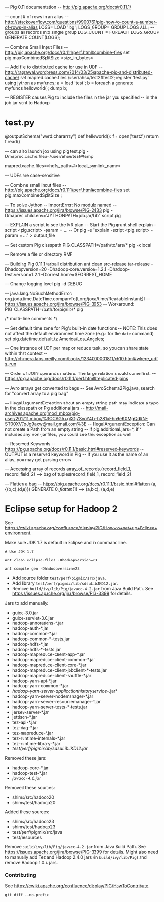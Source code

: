 -- Pig 0.11 documentation
-- http://pig.apache.org/docs/r0.11.1/

-- count # of rows in an alias
-- http://stackoverflow.com/questions/9900761/pig-how-to-count-a-number-of-rows-in-alias
LOGS= LOAD 'log';
LOGS_GROUP= GROUP LOGS ALL; -- groups all records into single group
LOG_COUNT = FOREACH LOGS_GROUP GENERATE COUNT(LOGS);

-- Combine Small Input Files
-- http://pig.apache.org/docs/r0.11.1/perf.html#combine-files
set pig.maxCombinedSplitSize <size_in_bytes>

-- Add file to distributed cache for use in UDF
-- http://ragrawal.wordpress.com/2014/03/25/apache-pig-and-distributed-cache/
set mapred.cache.files /user/ahsu/test2#test2;
register 'test.py' using jython as myfuncs;
a = load 'test';
b = foreach a generate myfuncs.helloworld();
dump b;

-- REGISTER causes Pig to include the files in the jar you specified
-- in the job jar sent to Hadoop

# test.py
@outputSchema("word:chararray")
def helloworld():
    f = open('test2')
    return f.read()

-- can also launch job using
pig test.pig -Dmapred.cache.files=/user/ahsu/test#temp

mapred.cache.files=<hdfs_path>#<local_symlink_name>

-- UDFs are case-sensitive

-- Combine small input files
-- http://pig.apache.org/docs/r0.11.1/perf.html#combine-files
set pig.maxCombinedSplitSize <sizeInBytes>;

-- To solve Jython
-- ImportError: No module named <module>
-- https://issues.apache.org/jira/browse/PIG-2433
pig -Dmapred.child.env="JYTHONPATH=job.jar/Lib" script.pig

-- EXPLAIN a script to see the MR plan
-- Start the Pig grunt shell
explain -script <pig.script> -param <name>=<value> ...
-- Or
pig -e "explain -script <pig.script> -param <name>=<value> ..." > output_file

-- Set custom Pig classpath
PIG_CLASSPATH=/path/to/jars/* pig -x local

-- Remove a file or directory
RMF <file>

-- Building Pig 0.11.1 tarball distribution
ant clean src-release tar-release -Dhadoopversion=20  -Dhadoop-core.version=1.2.1 -Dhadoop-test.version=1.2.1 -Dforrest.home=$FORREST_HOME

-- Change logging level
pig -d DEBUG

-- java.lang.NoSuchMethodError: org.joda.time.DateTime.compareTo(Lorg/joda/time/ReadableInstant;)I
-- https://issues.apache.org/jira/browse/PIG-3953
-- Workaround:
PIG_CLASSPATH=/path/to/pig/lib/* pig

/* multi-
line
comments */

-- Set default time zone for Pig's built-in date functions
-- NOTE: This does not affect the default environment time zone (e.g.: for the `date` command)
set pig.datetime.default.tz America/Los_Angeles;

-- One instance of UDF per map or reduce task, so you can share state within that context
-- http://chimera.labs.oreilly.com/books/1234000001811/ch10.html#where_udfs_run

-- Order of JOIN operands matters. The large relation should come first.
-- https://pig.apache.org/docs/r0.11.1/perf.html#replicated-joins

-- Avro arrays get converted to bags
-- See AvroSchema2Pig.java, search for "convert array to a pig bag"

-- IllegalArgumentException about an empty string path may indicate a typo in the classpath or Pig additional jars
-- http://mail-archives.apache.org/mod_mbox/pig-user/201211.mbox/%3CCAG5+gXGj7SvoY4tx-h281xFhn9eK0MgQdRN-ST00XV7pJg9axw@mail.gmail.com%3E
-- IllegalArgumentException: Can not create a Path from an empty string
-- if pig.additional.jars=*, if * includes any non-jar files, you could see this exception as well

-- Reserved Keywords
-- https://pig.apache.org/docs/r0.11.1/basic.html#reserved-keywords
-- OUTPUT is a reserved keyword in Pig
-- If you use it as the name of an alias, you may get parsing errors

-- Accessing array of records
array_of_records.(record_field_1, record_field_2) --> bag of tuples(record_field_1, record_field_2)

-- Flatten a bag
-- https://pig.apache.org/docs/r0.11.1/basic.html#flatten
(a, {(b,c),(d,e)})
GENERATE $0, flatten($1) --> (a,b,c), (a,d,e)

# Eclipse setup for Hadoop 2
See https://cwiki.apache.org/confluence/display/PIG/How+to+set+up+Eclipse+environment.

Make sure JDK 1.7 is default in Eclipse and in command line.
```
# Use JDK 1.7

ant clean eclipse-files -Dhadoopversion=23

ant compile gen -Dhadoopversion=23
```

* Add source folder `test/perf/pigmix/src/java`.
* Add library `test/perf/pigmix/lib/sdsuLibJKD12.jar`.
* Remove `build/ivy/lib/Pig/javacc-4.2.jar` from Java Build Path. See https://issues.apache.org/jira/browse/PIG-3399 for details.

Jars to add manually:
* guice-3.0.jar
* guice-servlet-3.0.jar
* hadoop-annotations-*.jar
* hadoop-auth-*.jar
* hadoop-common-*.jar
* hadoop-common-*-tests.jar
* hadoop-hdfs-*.jar
* hadoop-hdfs-*-tests.jar
* hadoop-mapreduce-client-app-*.jar
* hadoop-mapreduce-client-common-*.jar
* hadoop-mapreduce-client-core-*.jar
* hadoop-mapreduce-client-jobclient-*-tests.jar
* hadoop-mapreduce-client-shuffle-*.jar
* hadoop-yarn-api-*.jar
* hadoop-yarn-common-*.jar
* *hadoop-yarn-server-applicationhistoryservice-*.jar*
* hadoop-yarn-server-nodemanager-*.jar
* hadoop-yarn-server-resourcemanager-*.jar
* hadoop-yarn-server-tests-*-tests.jar
* jersey-server-*.jar
* jettison-*.jar
* tez-api-*.jar
* tez-dag-*.jar
* tez-mapreduce-*.jar
* tez-runtime-internals-*.jar
* tez-runtime-library-*.jar
* *test/perf/pigmix/lib/sdsuLibJKD12.jar*

Removed these jars:
* hadoop-core-*.jar
* hadoop-test-*.jar
* *javacc-4.2.jar*

Removed these sources:
* shims/src/hadoop20
* shims/test/hadoop20

Added these sources:
* shims/src/hadoop23
* shims/test/hadoop23
* test/perf/pigmix/src/java
* test/resources

Remove `build/ivy/lib/Pig/javacc-4.2.jar` from Java Build Path. See https://issues.apache.org/jira/browse/PIG-3399 for details. Might also need to manually add Tez and Hadoop 2.4.0 jars (in `build/ivy/lib/Pig`) and remove Hadoop 1.0.4 jars.

### Contributing
See https://cwiki.apache.org/confluence/display/PIG/HowToContribute.
```
git diff --no-prefix
```